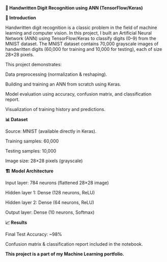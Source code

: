 **📝 Handwritten Digit Recognition using ANN (TensorFlow/Keras)**

**📌 Introduction**

Handwritten digit recognition is a classic problem in the field of machine learning and computer vision.
In this project, I built an Artificial Neural Network (ANN) using TensorFlow/Keras to classify digits (0–9) from the MNIST dataset.
The MNIST dataset contains 70,000 grayscale images of handwritten digits (60,000 for training and 10,000 for testing), each of size 28×28 pixels.

This project demonstrates:

Data preprocessing (normalization & reshaping).

Building and training an ANN from scratch using Keras.

Model evaluation using accuracy, confusion matrix, and classification report.

Visualization of training history and predictions.

**📊 Dataset**

Source: MNIST (available directly in Keras).

Training samples: 60,000

Testing samples: 10,000

Image size: 28×28 pixels (grayscale)

**🏗 Model Architecture**

Input layer: 784 neurons (flattened 28×28 image)

Hidden layer 1: Dense (128 neurons, ReLU)

Hidden layer 2: Dense (64 neurons, ReLU)

Output layer: Dense (10 neurons, Softmax)

**📈 Results**

Final Test Accuracy: ~98%

Confusion matrix & classification report included in the notebook.

**This project is a part of my Machine Learning portfolio.**
